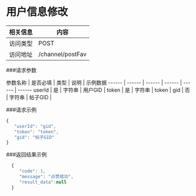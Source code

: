 # 用户信息修改
 相关信息 | 内容
 ------ | ------
 访问类型 | POST
 访问地址 | /channel/postFav

###请求参数

 参数名称 | 是否必填 | 类型 | 说明 | 示例数据
 ------ | ------ | ------ | ------ | ------ | ------
 userId | 是 | 字符串 | 用户GID | 
 token | 是 | 字符串 | token | 
 gid | 否 | 字符串 | 帖子GID | 

###请求示例
```javascript
{
   "userId": "gid",
   "token": "token",
   "gid": "帖子GID"
}
```

###返回结果示例

```javascript
  {
     "code": 1,
     "message": "点赞成功",
     "result_data":null
  }

```
